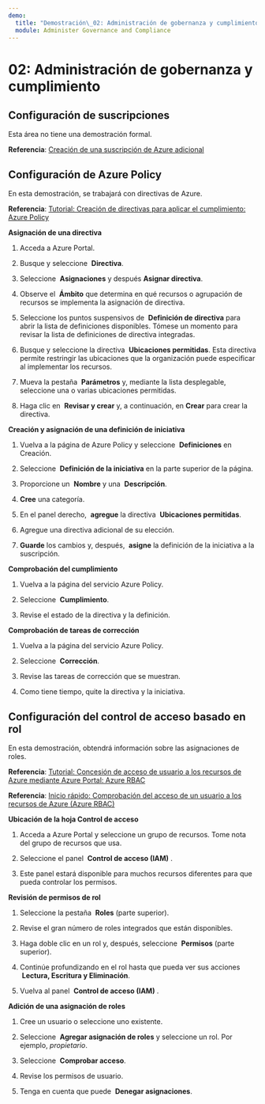 ```yaml
---
demo:
  title: "Demostración\_02: Administración de gobernanza y cumplimiento"
  module: Administer Governance and Compliance
---
```


# 02: Administración de gobernanza y cumplimiento

## Configuración de suscripciones

Esta área no tiene una demostración formal. 

**Referencia**: [Creación de una suscripción de Azure adicional](https://docs.microsoft.com/azure/cost-management-billing/manage/create-subscription)

## Configuración de Azure Policy

En esta demostración, se trabajará con directivas de Azure.

**Referencia**: [Tutorial: Creación de directivas para aplicar el cumplimiento: Azure Policy](https://docs.microsoft.com/azure/governance/policy/tutorials/create-and-manage)

**Asignación de una directiva**

1.  Acceda a Azure Portal.

2.  Busque y seleccione  **Directiva**.

3.  Seleccione  **Asignaciones** y después **Asignar directiva**.

5.  Observe el  **Ámbito** que determina en qué recursos o agrupación de recursos se implementa la asignación de directiva.

6.  Seleccione los puntos suspensivos de  **Definición de directiva** para abrir la lista de definiciones disponibles. Tómese un momento para revisar la lista de definiciones de directiva integradas.

7.  Busque y seleccione la directiva  **Ubicaciones permitidas**. Esta directiva permite restringir las ubicaciones que la organización puede especificar al implementar los recursos.

8.  Mueva la pestaña  **Parámetros** y, mediante la lista desplegable, seleccione una o varias ubicaciones permitidas.

9.  Haga clic en  **Revisar y crear** y, a continuación, en **Crear** para crear la directiva.

**Creación y asignación de una definición de iniciativa**

1.  Vuelva a la página de Azure Policy y seleccione  **Definiciones** en Creación.

2.  Seleccione  **Definición de la iniciativa** en la parte superior de la página.

3.  Proporcione un  **Nombre** y una  **Descripción**.

4.  **Cree** una categoría.

5.  En el panel derecho,  **agregue** la directiva  **Ubicaciones permitidas**.

6.  Agregue una directiva adicional de su elección.

7.  **Guarde** los cambios y, después,  **asigne** la definición de la iniciativa a la suscripción.

**Comprobación del cumplimiento**

1.  Vuelva a la página del servicio Azure Policy.

2.  Seleccione  **Cumplimiento**.

3.  Revise el estado de la directiva y la definición.

**Comprobación de tareas de corrección**

1.  Vuelva a la página del servicio Azure Policy.

2.  Seleccione  **Corrección**.

3.  Revise las tareas de corrección que se muestran.

4. Como tiene tiempo, quite la directiva y la iniciativa. 

## Configuración del control de acceso basado en rol

En esta demostración, obtendrá información sobre las asignaciones de roles.

**Referencia**: [Tutorial: Concesión de acceso de usuario a los recursos de Azure mediante Azure Portal: Azure RBAC](https://docs.microsoft.com/azure/role-based-access-control/quickstart-assign-role-user-portal)

**Referencia**: [Inicio rápido: Comprobación del acceso de un usuario a los recursos de Azure (Azure RBAC)](https://docs.microsoft.com/azure/role-based-access-control/check-access)

**Ubicación de la hoja Control de acceso**

1.  Acceda a Azure Portal y seleccione un grupo de recursos. Tome nota del grupo de recursos que usa.

2.  Seleccione el panel  **Control de acceso (IAM)** .

3.  Este panel estará disponible para muchos recursos diferentes para que pueda controlar los permisos.

**Revisión de permisos de rol**

1.  Seleccione la pestaña  **Roles** (parte superior).

1.  Revise el gran número de roles integrados que están disponibles.

1.  Haga doble clic en un rol y, después, seleccione  **Permisos** (parte superior).

1.  Continúe profundizando en el rol hasta que pueda ver sus acciones  **Lectura, Escritura y Eliminación**.

1.  Vuelva al panel  **Control de acceso (IAM)** .

**Adición de una asignación de roles**

1.  Cree un usuario o seleccione uno existente.

1.  Seleccione  **Agregar asignación de roles** y seleccione un rol. Por ejemplo, *propietario*.

1.  Seleccione  **Comprobar acceso**.

1.  Revise los permisos de usuario.

1.  Tenga en cuenta que puede  **Denegar asignaciones**.
